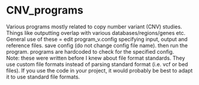# CNV_programs
 
Various programs mostly related to copy number variant (CNV) studies. Things like outputting overlap with various databases/regions/genes etc.
General use of these = edit program_v.config specifying input, output and reference files. save config (do not change config file name). then run the program. programs are hardcoded to check for the specified config.   
Note: these were written before I knew about file format standards. They use custom file formats instead of parsing standard format (i.e. vcf or bed files). If you use the code in your project, it would probably be best to adapt it to use standard file formats.
